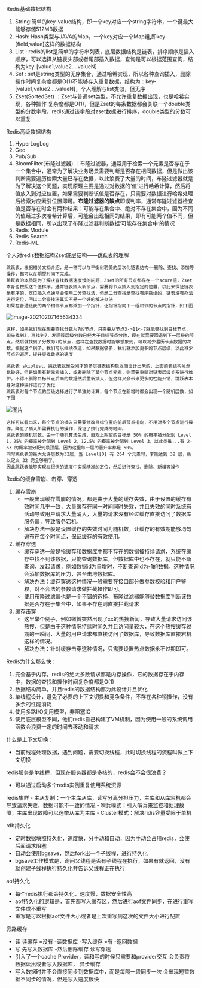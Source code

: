 Redis基础数据结构

1. String:简单的key-value结构，即一个key对应一个string字符串，一个键最大能够存储512MB数据
2. Hash: Hash类型与JAVA的Map，一个key对应一个Map组,即key-[field,value]这样的数据结构
3. List : redis的list是简单的字符串列表，底层数据结构是链表，排序顺序是插入顺序，可以选择从链表头部或者尾部插入数据，查询是可以根据范围查询，结构为key-[value1,value2....valueN]
4. Set :  set是string类型的无序集合，通过哈希实现，所以各种查询插入，删除操作时间复杂度都是O(1)不能够存入重复数据，结构为：key-[value1,value2....valueN]，个人理解与list类似，但无序
5. Zset(SortedSet) ：Zset与普通set类型，不允许重复数据出现，也是哈希实现，各种操作 复杂度都是O(1)，但是Zset的每条数据都会关联一个double类型的分数字段，redis通过该字段对zset数据进行排序，double类型的分数可以重复

Redis高级数据结构

1. HyperLogLog
2. Geo
3. Pub/Sub
4. BloomFilter(布隆过滤器) ：布隆过滤器，通常用于检索一个元素是否存在于一个集合中，通常为了解决业务场景需要判断是否存在相同数据，但是做出该判断需要遍历检索大量已存在数据，以此浪费了大量的时间，布隆过滤器就是为了解决这个问题，实现原理主要是通过对数据的‘值’进行哈希计算，然后将值放入到对应位置，如果需要判断该值是否存在，只需要对数据进行哈希处理后检索对应索引位置即可。**布隆过滤器的缺点**即误判率，通常布隆过滤器检查值是否存在时会有两种结果：可能存在集合中、绝对不存在集合中，因为不同的值经过多次哈希计算后，可能会出现相同的结果，即有可能两个值不同，但是数据相同，所以出现了布隆过滤器判断数据‘可能存在集合中‘的情况
5. Redis Module
6. Redis Search
7. Redis-ML

个人对redis数据结构Zset底层结构——跳跃表的理解

```
跳跃表，根据相关文档介绍，是一种可以与平衡树聘美的层次化链表结构——删除、查找、添加等操作，都可以在期望时间下完成。
跳跃表的本质是为了解决查找数据速度慢的问题，Zset的所有节点都存在一个score值，Zset本身也按照这个值排序，通常链表插入新节点，需要将节点插入到指定的位置，以此来保证链表是有序的，定位插入点通常会使用二分查找法，但是二分查找是查找有序数组的，链表没有办法进行定位，所以二分查找法其实不是一个好的解决办法
如果在普通链表的两个相邻节点都添加一个指针，让指针指向下一组相邻的节点的指针，如下图
```

![image-20210207165634334](C:\Users\p\AppData\Roaming\Typora\typora-user-images\image-20210207165634334.png)

```
这样，如果我们现在想要查找分数为7的节点，只需要从节点3->11<-7就能够找到目标节点，即先找到3，再找到7，发现该层级分数已经大于目标节点分数，现在就需要回退到下一层级的节点，然后就找到了分数为7的节点，这样在查找数据时能够想象到，可以减少遍历节点数据的次数，根据这个例子，我们可以继续改进，如果数据够多，我们就添加更多的节点层级，以此减少节点的遍历，提升查找数据的速度
```

```
跳跃表 skiplist，跳跃表就是受刚才的多层链表结构启发而设计出来的，上面的表结构虽然比较好，但是如果有新元素插入，或者删除了某个节点元素，则需要重新对链表层级关系进行维护，不得不删除目标节点后面的数据然后重新插入，但这样又会带来更多的性能开销，跳跃表本身对这种操作进行了优化
跳跃表对每个节点的层级选择进行了单独的计算，每个节点在新增时都会出现一个随机层数，如下图
```

![图片](https://mmbiz.qpic.cn/mmbiz_png/ia1kbU3RS1H5ZLiaicqeR9mzkQuQLwvtFfQ5qUqf8c0vC3bfbc710Tz6iadcOlDYb39pApOUP9pCaUDQtuicUn9Jibvg/640?wx_fmt=png&tp=webp&wxfrom=5&wx_lazy=1&wx_co=1)

```
这样可以看出来，每个节点的插入只需要修改目标位置的前后节点指向，不用对多个节点进行操作，降低了插入所需要执行的操作，保证了执行完成的时间。
跳跃表的随机层数，由一个随机算法生成，直观上期望的目标是 50% 的概率被分配到 Level 1，25% 的概率被分配到 Level 2，12.5% 的概率被分配到 Level 3，以此类推...有 2-63 的概率被分配到最顶层，因为这里每一层的晋升率都是 50%。
同时跳跃表的最大允许层数为32层，当 Level[0] 有 264 个元素时，才能达到 32 层，所以定义 32 完全够用了。
因此跳跃表能够实现在很快的速度中实现精准的定位，然后进行查找、删除、新增等操作
```

Redis的缓存雪崩、击穿、穿透

1. 缓存雪崩
   - 一般出现缓存雪崩的情况，都是由于大量的缓存失效，由于设置的缓存有效时间几乎一致，大量缓存在同一时间同时失效，并且失效的同时系统有活动导致用户请求大量涌入，大量的请求没有经过缓存直接访问了数据库服务器，导致服务宕机。
   - 解决办法一般是设置缓存的失效时间为随机数，让缓存的有效期能够均匀遍布在每个时间点，保证缓存的有效使用。
2. 缓存穿透
   - 缓存穿透一般是指缓存和数据库中都不存在的数据被持续请求，系统在缓存中找不到该数据，只能查询数据库，但数据库中也不存在，就只能不断查询，发起请求，例如数据id为自增时，不断查询id为-1的数据。这种情况会添加数据库的压力，甚至击垮数据库。
   - 解决办法：缓存穿透这种情况一般需要在接口部分做参数校验和用户鉴权，对不合法的参数请求做拦截操作即可。
   - 使用布隆过滤器也是一个不错的选择，布隆过滤器能够替数据库判断该数据是否存在于集合中，如果不存在则直接拦截请求
3. 缓存击穿
   - 这里举个例子，例如微博突然出现了xx的热搜新闻，导致大量请求访问该热搜，但是由于这种情况持续时间久并且访问量较大，在这个热搜缓存过期的一瞬间，大量的用户请求都直接访问了数据库，导致数据库直接宕机这样的情况。
   - 解决办法：针对缓存击穿这种情况，只需要设置热点数据永不过期即可。

Redis为什么那么快：

1. 完全基于内存，redis的绝大多数请求都是内存操作，它的数据存在于内存中，数据的查找和操作时间复杂度都是O(1)
2. 数据结构简单，并且redis的数据结构都为此设计并且优化
3. 单线程设计，避免了必要的上下文切换和竞争条件，不存在各种锁操作，没有多余的性能消耗
4. 使用多路I/O复用模型，非阻塞IO
5. 使用底层模型不同，他们redis自己构建了VM机制，因为使用一般的系统调用函数会浪费一定的时间去移动和请求

什么是上下文切换：

- 当前线程处理数据，遇到问题，需要切换线程，此时切换线程的流程叫做上下文切换

redis服务是单线程，但现在服务器都是多核的，redis会不会很浪费？

- 可以通过启动多个redis实例重复使用系统资源

redis集群
	- 主从复制：一个主库从库，读写分离分担压力，主库和从库宕机都会导致请求失败，数据可能不一致的情况
	- 哨兵模式：引入哨兵来监控和处理故障，主库出现故障可以选举从库为主库
	- Cluster模式：解决ridis容量受限于单机

rdb持久化
- 定时数据块照持久化，速度快，分手动和自动，因为手动会占用redis，会使后面请求阻塞
- 自动会使用bgsave，然后fork出一个子线程，进行持久化
- bgsave工作模式是，询问父线程是否有子线程在执行，如果有就返回，没有就创建子线程执行持久化并告诉父线程正在执行
	
aof持久化
- 每个redis执行都会持久化，速度慢，数据安全性高
- aof持久化的逻辑是，首先都写入缓存区，然后进行aof文件同步，在进行重写文件或不重写
- 重写是可以根据aof文件大小或者是上次重写到这次的文件大小进行配置

旁路缓存
- 读	读缓存 =没有 -读数据库 -写入缓存 =有 -返回数据
- 写 先写入数据库 -然后删除缓存
读写穿透 
- 引入了一个cache Provider，读和写的时候只需要和provider交互 会负责将数据读出或者写入数据库，
异步缓存
- 写入数据时并不会直接同步到数据库中，而是每隔一段同步一次 会出现短暂数据不同步的情况，但是写入速度很快

